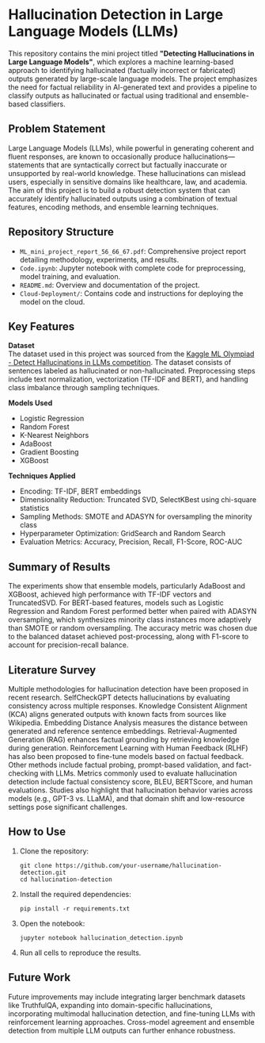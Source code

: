 # Hallucination Detection in Large Language Models (LLMs)

This repository contains the mini project titled **"Detecting Hallucinations in Large Language Models"**, which explores a machine learning-based approach to identifying hallucinated (factually incorrect or fabricated) outputs generated by large-scale language models. The project emphasizes the need for factual reliability in AI-generated text and provides a pipeline to classify outputs as hallucinated or factual using traditional and ensemble-based classifiers.

## Problem Statement

Large Language Models (LLMs), while powerful in generating coherent and fluent responses, are known to occasionally produce hallucinations—statements that are syntactically correct but factually inaccurate or unsupported by real-world knowledge. These hallucinations can mislead users, especially in sensitive domains like healthcare, law, and academia. The aim of this project is to build a robust detection system that can accurately identify hallucinated outputs using a combination of textual features, encoding methods, and ensemble learning techniques.

## Repository Structure

- `ML_mini_project_report_56_66_67.pdf`: Comprehensive project report detailing methodology, experiments, and results.
- `Code.ipynb`: Jupyter notebook with complete code for preprocessing, model training, and evaluation.
- `README.md`: Overview and documentation of the project.
- `Cloud-Deployment/`: Contains code and instructions for deploying the model on the cloud.

## Key Features

**Dataset**  
The dataset used in this project was sourced from the [Kaggle ML Olympiad - Detect Hallucinations in LLMs competition](https://www.kaggle.com/competitions/ml-olympiad-detect-hallucinations-in-llms).
The dataset consists of sentences labeled as hallucinated or non-hallucinated. Preprocessing steps include text normalization, vectorization (TF-IDF and BERT), and handling class imbalance through sampling techniques.

**Models Used**  
- Logistic Regression  
- Random Forest  
- K-Nearest Neighbors  
- AdaBoost  
- Gradient Boosting  
- XGBoost  

**Techniques Applied**  
- Encoding: TF-IDF, BERT embeddings  
- Dimensionality Reduction: Truncated SVD, SelectKBest using chi-square statistics  
- Sampling Methods: SMOTE and ADASYN for oversampling the minority class  
- Hyperparameter Optimization: GridSearch and Random Search  
- Evaluation Metrics: Accuracy, Precision, Recall, F1-Score, ROC-AUC  

## Summary of Results

The experiments show that ensemble models, particularly AdaBoost and XGBoost, achieved high performance with TF-IDF vectors and TruncatedSVD. For BERT-based features, models such as Logistic Regression and Random Forest performed better when paired with ADASYN oversampling, which synthesizes minority class instances more adaptively than SMOTE or random oversampling. The accuracy metric was chosen due to the balanced dataset achieved post-processing, along with F1-score to account for precision-recall balance.

## Literature Survey

Multiple methodologies for hallucination detection have been proposed in recent research. SelfCheckGPT detects hallucinations by evaluating consistency across multiple responses. Knowledge Consistent Alignment (KCA) aligns generated outputs with known facts from sources like Wikipedia. Embedding Distance Analysis measures the distance between generated and reference sentence embeddings. Retrieval-Augmented Generation (RAG) enhances factual grounding by retrieving knowledge during generation. Reinforcement Learning with Human Feedback (RLHF) has also been proposed to fine-tune models based on factual feedback. Other methods include factual probing, prompt-based validation, and fact-checking with LLMs. Metrics commonly used to evaluate hallucination detection include factual consistency score, BLEU, BERTScore, and human evaluations. Studies also highlight that hallucination behavior varies across models (e.g., GPT-3 vs. LLaMA), and that domain shift and low-resource settings pose significant challenges.

## How to Use

1. Clone the repository:
   ```
   git clone https://github.com/your-username/hallucination-detection.git
   cd hallucination-detection
   ```

2. Install the required dependencies:
   ```
   pip install -r requirements.txt
   ```

3. Open the notebook:
   ```
   jupyter notebook hallucination_detection.ipynb
   ```

4. Run all cells to reproduce the results.

## Future Work

Future improvements may include integrating larger benchmark datasets like TruthfulQA, expanding into domain-specific hallucinations, incorporating multimodal hallucination detection, and fine-tuning LLMs with reinforcement learning approaches. Cross-model agreement and ensemble detection from multiple LLM outputs can further enhance robustness.

